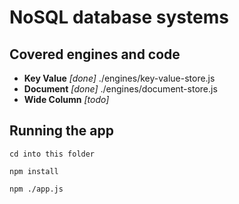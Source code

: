 NoSQL database systems
=============

Covered engines and code
-------------

* **Key Value** *[done]* ./engines/key-value-store.js
* **Document** *[done]* ./engines/document-store.js
* **Wide Column** *[todo]*

Running the app
------------

`cd into this folder`

`npm install`

`npm ./app.js`